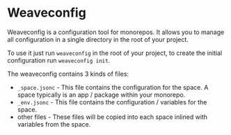 # Weaveconfig

Weaveconfig is a configuration tool for monorepos. It allows you to manage all configuration in a single directory in the root of your project.

To use it just run `weaveconfig` in the root of your project, to create the initial configuration run `weaveconfig init`.

The weaveconfig contains 3 kinds of files:

- `_space.jsonc` - This file contains the configuration for the space. A space typically is an app / package within your monorepo.
- `_env.jsonc` - This file contains the configuration / variables for the space.
- other files - These files will be copied into each space inlined with variables from the space.

